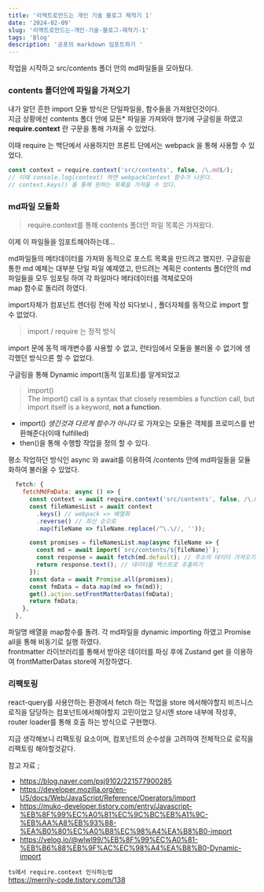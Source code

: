 ```yaml
---
title: '리액트로만드는 개인 기술 블로그 제작기 1'
date: '2024-02-09'
slug: '리액트로만드는-개인-기술-블로그-제작기-1'
tags: 'Blog'
description: '공포의 markdown 임포트하기 '
---
```


작업을 시작하고 src/contents 폴더 안의 md파일들을 모아뒀다.

### contents 폴더안에 파일을 가져오기

내가 알던 흔한 import 모듈 방식은 단일파일을, 함수들을 가져왔던것이다.  
지금 상황에선 contents 폴더 안에 모든\* 파일을 가져와야 했기에 구글링을 하였고
**require.context** 란 구문을 통해 가져올 수 있었다.

이때 require 는 백단에서 사용하지만 프론트 단에서는 webpack 을 통해 사용할 수 있었다.

```js
const context = require.context('src/contents', false, /\.md$/);
// 이때 console.log(context) 하면 webpackContext 함수가 나온다.
// context.keys() 를 통해 원하는 목록을 가져올 수 있다.
```

### md파일 모듈화

> require.context를 통해 contents 폴더안 파일 목록은 가져왔다.

이제 이 파일들을 임포트해야하는데...

md파일들의 메타데이터를 가져와 동적으로 포스트 목록을 만드려고 했지만.
구글링읕 통한 md 예제는 대부분 단일 파일 예제였고,
만드려는 계획은 contents 폴더안의 md파일들을 모두 임포팅 하여 각 파일마다 메타데이터를 객체로모아  
map 함수로 돌리려 하였다.

import자체가 컴포넌트 렌더링 전에 작성 되다보니 , 폴더자체를 동적으로 import 할 수 없었다.

> import / require 는 정적 방식

import 문에 동적 매개변수를 사용할 수 없고, 런타임에서 모듈을 불러올 수 없기에 생각했던 방식으론 할 수 없었다.

구글링을 통해 Dynamic import(동적 임포트)를 알게되었고

> import()  
> The import() call is a syntax that closely resembles a function call, but import itself is a keyword, **not a function**.

- import() _생긴것과 다르게 함수가 아니다_ 로 가져오는 모듈은 객체를 프로미스를 반환해준다(이때 fulfilled)
- then()을 통해 수행할 작업을 정의 할 수 있다.

평소 작업하던 방식인 async 와 await를 이용하여 /contents 안에 md파일들을 모듈화하여 불러올 수 있었다.

```js
  fetch: {
    fetchMdFmData: async () => {
      const context = await require.context('src/contents', false, /\.md$/);
      const fileNamesList = await context
        .keys() // webpack => 배열화
        .reverse() // 최신 순으로
        .map(fileName => fileName.replace(/^\.\//, ''));

      const promises = fileNamesList.map(async fileName => {
        const md = await import(`src/contents/${fileName}`);
        const response = await fetch(md.default); // 주소의 데이터 가져오기
        return response.text(); // 데이터를 텍스트로 추출하기
      });
      const data = await Promise.all(promises);
      const fmData = data.map(md => fm(md));
      get().action.setFrontMatterDatas(fmData);
      return fmData;
    },
  },

```

파일명 배열을 map함수를 돌려. 각 md파일을 dynamic importing 하였고
Promise all을 통해 비동기로 실행 하였다.  
frontmatter 라이브러리를 통해서 받아온 데이터를 파싱 후에
Zustand get 을 이용하여 frontMatterDatas store에 저장하였다.

### 리팩토링

react-query를 사용안하는 환경에서 fetch 하는 작업을 store 에서해야할지
비즈니스 로직을 담당하는 컴포넌트에서해야할지 고민이었고 당시엔 store 내부에 작성후, router loader를 통해 호출 하는 방식으로 구현했다.

지금 생각해보니 리팩토링 요소이며, 컴포넌트의 순수성을 고려하여 전체적으로 로직을 리팩토링 해야할것같다.

참고 자료 ;

- https://blog.naver.com/psj9102/221577900285
- https://developer.mozilla.org/en-US/docs/Web/JavaScript/Reference/Operators/import
- https://muko-developer.tistory.com/entry/Javascript-%EB%8F%99%EC%A0%81%EC%9C%BC%EB%A1%9C-%EB%AA%A8%EB%93%88-%EA%B0%80%EC%A0%B8%EC%98%A4%EA%B8%B0-import
- https://velog.io/@wlwl99/%EB%8F%99%EC%A0%81-%EB%B6%88%EB%9F%AC%EC%98%A4%EA%B8%B0-Dynamic-import

`ts에서 require.context 인식하는법 `  
https://merrily-code.tistory.com/138
